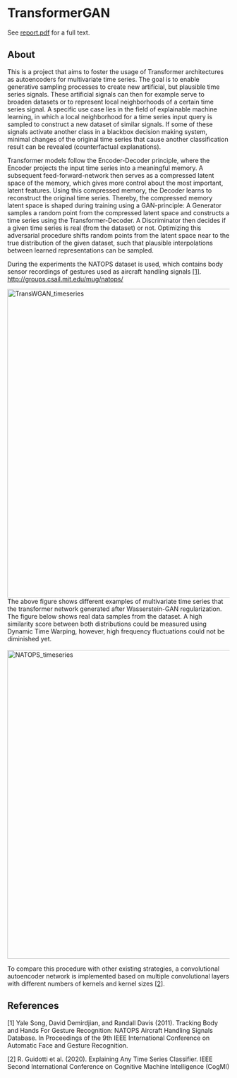# TransformerGAN

See [report.pdf](report.pdf) for a full text.

## About

This is a project that aims to foster the usage of Transformer architectures as autoencoders for multivariate time series. The goal is to enable generative sampling processes to create new artificial, but plausible time series signals. These artificial signals can then for example serve to broaden datasets or to represent local neighborhoods of a certain time series signal. A specific use case lies in the field of explainable machine learning, in which a local neighborhood for a time series input query is sampled to construct a new dataset of similar signals. If some of these signals activate another class in a blackbox decision making system, minimal changes of the original time series that cause another classification result can be revealed (counterfactual explanations). 

Transformer models follow the Encoder-Decoder principle, where the Encoder projects the input time series into a meaningful memory. A subsequent feed-forward-network then serves as a compressed latent space of the memory, which gives more control about the most important, latent features. Using this compressed memory, the Decoder learns to reconstruct the original time series. Thereby, the compressed memory latent space is shaped during training using a GAN-principle: A Generator samples a random point from the compressed latent space and constructs a time series using the Transformer-Decoder. A Discriminator then decides if a given time series is real (from the dataset) or not. Optimizing this adversarial procedure shifts random points from the latent space near to the true distribution of the given dataset, such that plausible interpolations between learned representations can be sampled.

During the experiments the NATOPS dataset is used, which contains body sensor recordings of gestures used as aircraft handling signals [[1]](#1).
http://groups.csail.mit.edu/mug/natops/

<img width="700" alt="TransWGAN_timeseries" src="https://user-images.githubusercontent.com/56418155/224870920-0a66794a-a6c0-40e1-9f43-6620c59a54fa.png">
The above figure shows different examples of multivariate time series that the transformer network generated after Wasserstein-GAN regularization. The figure below shows real data samples from the dataset. A high similarity score between both distributions could be measured using Dynamic Time Warping, however, high frequency fluctuations could not be diminished yet.
<br>
<br>
<img width="700" alt="NATOPS_timeseries" src="https://user-images.githubusercontent.com/56418155/231580800-56624c42-0e43-484b-89ee-a76f96e0e315.png">


To compare this procedure with other existing strategies, a convolutional autoencoder network is implemented based on multiple convolutional layers with different numbers of kernels and kernel sizes [[2]](#2).

## References
<a id="1">[1]</a>
Yale Song, David Demirdjian, and Randall Davis (2011).
Tracking Body and Hands For Gesture Recognition: NATOPS Aircraft Handling Signals Database.
In Proceedings of the 9th IEEE International Conference on Automatic Face and Gesture Recognition.

<a id="2">[2]</a> 
R. Guidotti et al. (2020). 
Explaining Any Time Series Classifier.
IEEE Second International Conference on Cognitive Machine Intelligence (CogMI)


